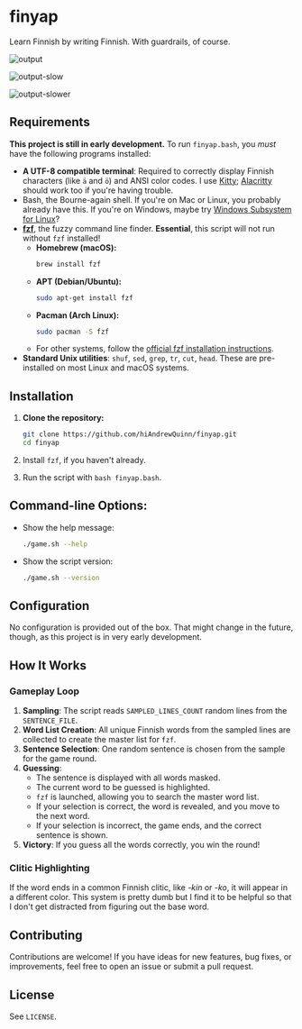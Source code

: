 # finyap
Learn Finnish by writing Finnish. With guardrails, of course.

![output](https://github.com/user-attachments/assets/d7fb47b3-ad88-41b9-9b40-da1bd4dfa725)

![output-slow](https://github.com/user-attachments/assets/56d67e19-3b72-4bd0-ba6b-d50dd3d84e10)

![output-slower](https://github.com/user-attachments/assets/b00170ab-2675-453a-8b48-48f4081389e3)

## Requirements

**This project is still in early development.** To run `finyap.bash`, you *must* have the following programs installed:

- **A UTF-8 compatible terminal**: Required to correctly display Finnish characters (like `ä` and `ö`) and ANSI color codes. I use [Kitty](https://sw.kovidgoyal.net/kitty/); [Alacritty](https://alacritty.org/) should work too if you're having trouble.
- Bash, the Bourne-again shell. If you're on Mac or Linux, you probably already have this. If you're on Windows, maybe try [Windows Subsystem for Linux](https://www.howtogeek.com/790062/how-to-install-bash-on-windows-11/)?
- **[fzf](https://github.com/junegunn/fzf)**, the fuzzy command line finder. **Essential**, this script will not run without `fzf` installed!
  - **Homebrew (macOS):**
    ```bash
    brew install fzf
    ```
  - **APT (Debian/Ubuntu):**
    ```bash
    sudo apt-get install fzf
    ```
  - **Pacman (Arch Linux):**
    ```bash
    sudo pacman -S fzf
    ```
  - For other systems, follow the [official fzf installation instructions](https://www.google.com/search?q=https://github.com/junegunn/fzf%23installation).
- **Standard Unix utilities**: `shuf`, `sed`, `grep`, `tr`, `cut`, `head`. These are pre-installed on most Linux and macOS systems.

## Installation

1.  **Clone the repository:**

    ```bash
    git clone https://github.com/hiAndrewQuinn/finyap.git
    cd finyap
    ```

2.  Install `fzf`, if you haven't already.

3.  Run the script with `bash finyap.bash`.

## **Command-line Options:**

- Show the help message:
  ```bash
  ./game.sh --help
  ```
- Show the script version:
  ```bash
  ./game.sh --version
  ```

## Configuration

No configuration is provided out of the box. That might change in the future, though, as this project is in very early development.

## How It Works

### Gameplay Loop

1.  **Sampling**: The script reads `SAMPLED_LINES_COUNT` random lines from the `SENTENCE_FILE`.
2.  **Word List Creation**: All unique Finnish words from the sampled lines are collected to create the master list for `fzf`.
3.  **Sentence Selection**: One random sentence is chosen from the sample for the game round.
4.  **Guessing**:
      - The sentence is displayed with all words masked.
      - The current word to be guessed is highlighted.
      - `fzf` is launched, allowing you to search the master word list.
      - If your selection is correct, the word is revealed, and you move to the next word.
      - If your selection is incorrect, the game ends, and the correct sentence is shown.
5.  **Victory**: If you guess all the words correctly, you win the round\!

### Clitic Highlighting

If the word ends in a common Finnish clitic, like *-kin* or *-ko*, it will appear in a different color. This system is pretty dumb but I find it to be helpful so that I don't get distracted from figuring out the base word.

## Contributing

Contributions are welcome\! If you have ideas for new features, bug fixes, or improvements, feel free to open an issue or submit a pull request.

## License

See `LICENSE`.
